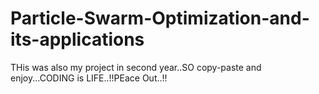 # Particle-Swarm-Optimization-and-its-applications
THis was also my project in second year..SO copy-paste and enjoy...CODING is LIFE..!!PEace Out..!!
